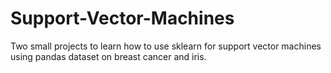 # Support-Vector-Machines
Two small projects to learn how to use sklearn for support vector machines using pandas dataset on breast cancer and iris.
